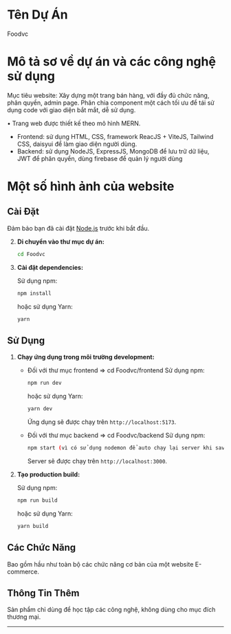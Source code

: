 # Tên Dự Án

Foodvc

# Mô tả sơ về dự án và các công nghệ sử dụng

Mục tiêu website: Xây dựng một trang bán hàng, với đầy đủ chức năng, phân
quyền, admin page. Phân chia component một cách tối ưu để tái sử dụng
code với giao diện bắt mắt, dễ sử dụng.

• Trang web được thiết kế theo mô hình MERN.

- Frontend: sử dụng HTML, CSS, framework ReacJS + ViteJS, Tailwind
  CSS, daisyui để làm giao diện người dùng.
- Backend: sử dụng NodeJS, ExpressJS, MongoDB để lưu trữ dữ liệu,
  JWT để phân quyền, dùng firebase để quản lý người dùng

# Một số hình ảnh của website

## Cài Đặt

Đảm bảo bạn đã cài đặt [Node.js](https://nodejs.org/en/) trước khi bắt đầu.

2. **Di chuyển vào thư mục dự án:**

   ```bash
   cd Foodvc
   ```

3. **Cài đặt dependencies:**

   Sử dụng npm:

   ```bash
   npm install
   ```

   hoặc sử dụng Yarn:

   ```bash
   yarn
   ```

## Sử Dụng

1.  **Chạy ứng dụng trong môi trường development:**

    - Đối với thư mục frontend => cd Foodvc/frontend
      Sử dụng npm:

      ```bash
      npm run dev
      ```

      hoặc sử dụng Yarn:

      ```bash
      yarn dev
      ```

      Ứng dụng sẽ được chạy trên `http://localhost:5173`.

    - Đối với thư mục backend => cd Foodvc/backend
      Sử dụng npm:

      ```bash
      npm start (vì có sử dụng nodemon để auto chạy lại server khi save)

      ```

      Server sẽ được chạy trên `http://localhost:3000`.

2.  **Tạo production build:**

    Sử dụng npm:

    ```bash
    npm run build
    ```

    hoặc sử dụng Yarn:

    ```bash
    yarn build
    ```

## Các Chức Năng

Bao gồm hầu như toàn bộ các chức năng cơ bản của một website E-commerce.

## Thông Tin Thêm

Sản phẩm chỉ dùng để học tập các công nghệ, không dùng cho mục đích thương mại.

---
